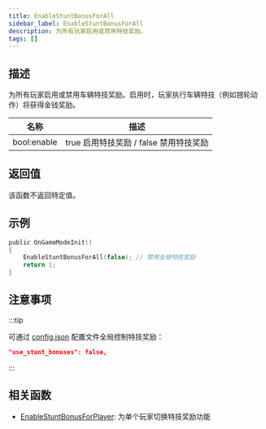 ```yaml
---
title: EnableStuntBonusForAll
sidebar_label: EnableStuntBonusForAll
description: 为所有玩家启用或禁用特技奖励。
tags: []
---
```


## 描述

为所有玩家启用或禁用车辆特技奖励。启用时，玩家执行车辆特技（例如翘轮动作）将获得金钱奖励。

| 名称        | 描述                                   |
| ----------- | -------------------------------------- |
| bool:enable | true 启用特技奖励 / false 禁用特技奖励 |

## 返回值

该函数不返回特定值。

## 示例

```c
public OnGameModeInit()
{
    EnableStuntBonusForAll(false); // 禁用全局特技奖励
    return 1;
}
```

## 注意事项

:::tip

可通过 [config.json](../../server/config.json) 配置文件全局控制特技奖励：

```json
"use_stunt_bonuses": false,
```

:::

## 相关函数

- [EnableStuntBonusForPlayer](EnableStuntBonusForPlayer): 为单个玩家切换特技奖励功能
